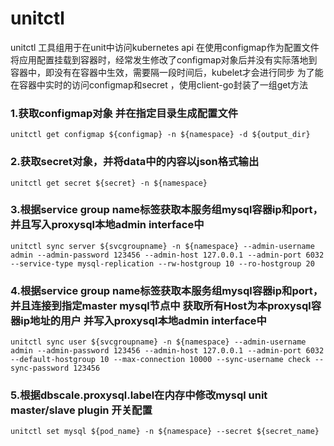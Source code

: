 # unitctl
unitctl 工具组用于在unit中访问kubernetes api 
在使用configmap作为配置文件将应用配置挂载到容器时，经常发生修改了configmap对象后并没有实际落地到容器中，即没有在容器中生效，需要隔一段时间后，kubelet才会进行同步
为了能在容器中实时的访问configmap和secret ，使用client-go封装了一组get方法

### 1.获取configmap对象 并在指定目录生成配置文件
```unitctl get configmap ${configmap} -n ${namespace} -d ${output_dir}```

### 2.获取secret对象，并将data中的内容以json格式输出
```unitctl get secret ${secret} -n ${namespace}```

### 3.根据service group name标签获取本服务组mysql容器ip和port，并且写入proxysql本地admin interface中
```unitctl sync server ${svcgroupname} -n ${namespace} --admin-username admin --admin-password 123456 --admin-host 127.0.0.1 --admin-port 6032 --service-type mysql-replication --rw-hostgroup 10 --ro-hostgroup 20```

### 4.根据service group name标签获取本服务组mysql容器ip和port，并且连接到指定master mysql节点中 获取所有Host为本proxysql容器ip地址的用户 并写入proxysql本地admin interface中
```unitctl sync user ${svcgroupname} -n ${namespace} --admin-username admin --admin-password 123456 --admin-host 127.0.0.1 --admin-port 6032 --default-hostgroup 10 --max-connection 10000 --sync-username check --sync-password 123456```

### 5.根据dbscale.proxysql.label在内存中修改mysql unit master/slave plugin 开关配置
```unitctl set mysql ${pod_name} -n ${namespace} --secret ${secret_name}```